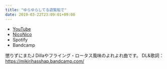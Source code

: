 ```yaml
---
title: "ゆらゆらしてる遊覧船で"
date: 2019-03-22T23:09:01+09:00
---
```


- [YouTube](https://www.youtube.com/watch?1BmsH9aNtaU)
- [NicoNico](https://nico.ms/sm34826481)
- Spotify
- Bandcamp

懲りずにまたJ Dillaやフライング・ロータス風味のよれよれ曲です。 DL&歌詞：https://mikirihasshap.bandcamp.com/